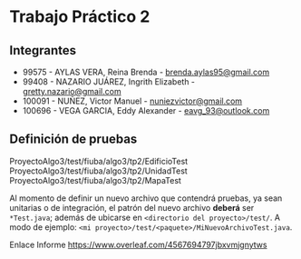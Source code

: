 # Trabajo Práctico 2

## Integrantes

+ 99575 - AYLAS VERA, Reina Brenda - brenda.aylas95@gmail.com
+ 99408 - NAZARIO JUÁREZ, Ingrith Elizabeth - gretty.nazario@gmail.com
+ 100091 - NUÑEZ, Victor Manuel - nuniezvictor@gmail.com
+ 100696 - VEGA GARCIA, Eddy Alexander - eavg_93@outlook.com

## Definición de pruebas
ProyectoAlgo3/test/fiuba/algo3/tp2/EdificioTest
ProyectoAlgo3/test/fiuba/algo3/tp2/UnidadTest
ProyectoAlgo3/test/fiuba/algo3/tp2/MapaTest

Al momento de definir un nuevo archivo que contendrá pruebas, ya sean unitarias o de integración, el patrón del nuevo archivo **deberá** ser `*Test.java`; además de ubicarse en `<directorio del proyecto>/test/`. A modo de ejemplo: `<mi proyecto>/test/<paquete>/MiNuevoArchivoTest.java`.

Enlace Informe
https://www.overleaf.com/4567694797jbxvmjgnytws

